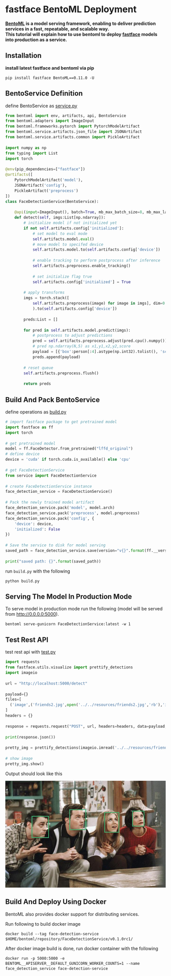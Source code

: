 # fastface BentoML Deployment
**[BentoML](https://www.bentoml.ai/) is a model serving framework, enabling to deliver prediction services in a fast, repeatable, and scalable way.<br>
This tutorial will explain how to use bentoml to deploy [fastface](https://github.com/borhanMorphy/light-face-detection) models into production as a service.**

## Installation
**install latest fastface and bentoml via pip**
```
pip install fastface BentoML==0.11.0 -U
```

## BentoService Definition
define BentoService as [service.py](./service.py)  
```python
from bentoml import env, artifacts, api, BentoService
from bentoml.adapters import ImageInput
from bentoml.frameworks.pytorch import PytorchModelArtifact
from bentoml.service.artifacts.json_file import JSONArtifact
from bentoml.service.artifacts.common import PickleArtifact

import numpy as np
from typing import List
import torch

@env(pip_dependencies=["fastface"])
@artifacts([
    PytorchModelArtifact('model'),
    JSONArtifact('config'),
    PickleArtifact('preprocess')
])
class FaceDetectionService(BentoService):

    @api(input=ImageInput(), batch=True, mb_max_batch_size=8, mb_max_latency=1000)
    def detect(self, imgs:List[np.ndarray]):
        # initialize model if not initialized yet
        if not self.artifacts.config['initialized']:
            # set model to eval mode
            self.artifacts.model.eval()
            # move model to specifed device
            self.artifacts.model.to(self.artifacts.config['device'])

            # enable tracking to perform postprocess after inference 
            self.artifacts.preprocess.enable_tracking()

            # set initialize flag true
            self.artifacts.config['initialized'] = True

        # apply transforms
        imgs = torch.stack([
            self.artifacts.preprocess(image) for image in imgs], dim=0
            ).to(self.artifacts.config['device'])

        preds:List = []

        for pred in self.artifacts.model.predict(imgs):
            # postprocess to adjust predictions
            pred = self.artifacts.preprocess.adjust(pred.cpu().numpy())
            # pred np.ndarray(N,5) as x1,y1,x2,y2,score
            payload = [{'box':person[:4].astype(np.int32).tolist(), 'score':person[4]} for person in pred]
            preds.append(payload)

        # reset queue
        self.artifacts.preprocess.flush()

        return preds
```

## Build And Pack BentoService
define operations as [build.py](./build.py)
```python
# import fastface package to get pretrained model
import fastface as ff
import torch

# get pretrained model
model = ff.FaceDetector.from_pretrained("lffd_original")
# define device
device = 'cuda' if torch.cuda.is_available() else 'cpu'

# get FaceDetectionService
from service import FaceDetectionService

# create FaceDetectionService instance
face_detection_service = FaceDetectionService()

# Pack the newly trained model artifact
face_detection_service.pack('model', model.arch)
face_detection_service.pack('preprocess', model.preprocess)
face_detection_service.pack('config', {
    'device': device,
    'initialized': False
})

# Save the service to disk for model serving
saved_path = face_detection_service.save(version="v{}".format(ff.__version__))

print("saved path: {}".format(saved_path))
```

run `build.py` with the following
```
python build.py
```

## Serving The Model In Production Mode

To serve model in production mode run the following (model will be served from http://0.0.0.0:5000).
```
bentoml serve-gunicorn FaceDetectionService:latest -w 1
```

## Test Rest API

test rest api with [test.py](./test.py)
```python
import requests
from fastface.utils.visualize import prettify_detections
import imageio

url = "http://localhost:5000/detect"

payload={}
files=[
  ('image',('friends2.jpg',open('../../resources/friends2.jpg','rb'),'image/jpeg'))
]
headers = {}

response = requests.request("POST", url, headers=headers, data=payload, files=files)

print(response.json())

pretty_img = prettify_detections(imageio.imread('../../resources/friends2.jpg'), response.json())

# show image
pretty_img.show()
```

Output should look like this<br>


![alt text](../../resources/friends2.jpg)

## Build And Deploy Using Docker
BentoML also provides docker support for distributing services.<br>

Run following to build docker image
```
docker build --tag face-detection-service $HOME/bentoml/repository/FaceDetectionService/v0.1.0rc1/
```

After docker image build is done, run docker container with the following
```
docker run -p 5000:5000 -e BENTOML__APISERVER__DEFAULT_GUNICORN_WORKER_COUNTS=1 --name face_detection_service face-detection-service
```